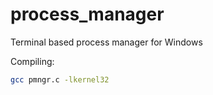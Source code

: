 # process_manager
Terminal based process manager for Windows

Compiling:
```sh
gcc pmngr.c -lkernel32
```
